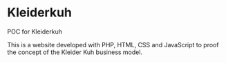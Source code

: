 Kleiderkuh
==========

POC for Kleiderkuh

This is a website developed with PHP, HTML, CSS and JavaScript to proof the concept of the Kleider Kuh business model.
